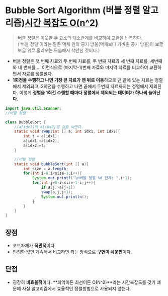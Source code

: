 # Bubble Sort Algorithm (버블 정렬 알고리즘)[시간 복잡도 O(n^2)](stable)
>버블 정렬은 이웃한 두 요소의 대소관계를 비교하여 교환을 반복하다.<Br>('버블 정렬'이라는 말은 액체 안의 공기 방울(액체보다 가벼운 공기 방울)이 보글보글 위로 올라오는 모습에서 착안한 것이다.)

- 버블 정렬은 첫 번째 자료와 두 번째 자료를, 두 번째 자료와 세 번쨰 자료를, 세번째 와 네 번째를,... 이런식으로 (마지막-1)번째 자료와 마지막 자료를 비교하여 교환하면서 자료를 정렬한다.
- **1회전을 수행하고 나면 가장 큰 자료가 맨 뒤로 이동**하므로 맨 끝에 있는 자료는 정렬에서 제외되고, 2회전을 수행하고 나면 끝에서 두번째 자료까지는 정렬에서 제외된다. 이렇게 **정렬을 1회전 수행할 때마다 정렬에서 제외되는 데이터가 하나씩 늘어난다**.

```java
import java.util.Scanner;
//버블 정렬

class BubbleSort {
    //a[idx1]와 a[idx2]의 값을 바꾼다.
    static void swap(int [] a, int idx1, int idx2){
        int t = a[idx1];
        a[idx1]=a[idx2];
        a[idx2]=t;
    }

    //버블 정렬
    static void bubbleSort(int [] a){
        int size = a.length;
        for(int i=0;i<size-1;i++){
            System.out.printf("\n버블 정렬 %d 단계: ",i+1);
            for(int j=0;i<size-1-i;j++){
                if(a[j]>a[j+1])
                swap(a,j,j+1);
                System.out.println();
            }
        }
    }
}
```

## 장점
- 코드자체가 **직관적**이다.
- 인접한 값만 계속해서 비교하면 되는 방식으로 **구현이 쉬운편**이다.
## 단점
- 굉장히 **비효율적**이다. **최악이든 최선이든 O(N^2)**라는 시간복잡도를 갖기 떄문에 사실 알고리즘에서 효율적인 정렬방법으로 사용되지 않는다.

